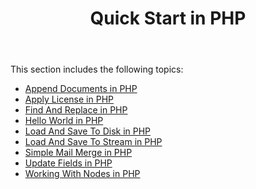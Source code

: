 ﻿---
title: Quick Start in PHP
second_title: Aspose.Words for Java
articleTitle: Quick Start in PHP
linktitle: Quick Start in PHP
description: "PHP: Quick Start Aspose.Words for Java."
type: docs
weight: 40
url: /java/quick-start-in-php/
---

This section includes the following topics:

- [Append Documents in PHP](/words/java/append-documents-in-php/)
- [Apply License in PHP](/words/java/apply-license-in-php/)
- [Find And Replace in PHP](/words/java/find-and-replace-in-php/)
- [Hello World in PHP](/words/java/hello-world-in-php/)
- [Load And Save To Disk in PHP](/words/java/load-and-save-to-disk-in-php/)
- [Load And Save To Stream in PHP](/words/java/load-and-save-to-stream-in-php/)
- [Simple Mail Merge in PHP](/words/java/simple-mail-merge-in-php/)
- [Update Fields in PHP](/words/java/update-fields-in-php/)
- [Working With Nodes in PHP](/words/java/working-with-nodes-in-php/)
